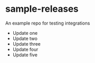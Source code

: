 # sample-releases
An example repo for testing integrations

- Update one
- Update two
- Update three
- Update four
- Update five
